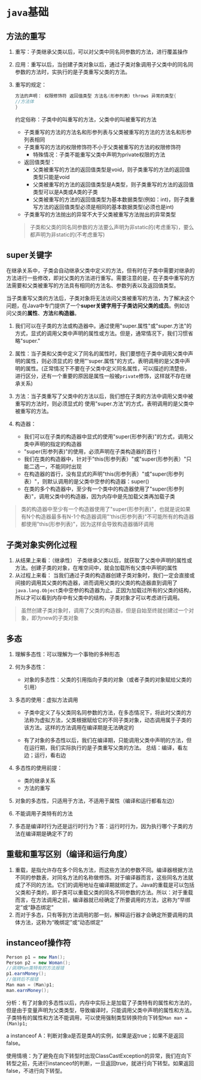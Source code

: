 # 								`java`基础



## 方法的重写

1. 重写：子类继承父类以后，可以对父类中同名同参数的方法，进行覆盖操作

2. 应用：重写以后，当创建子类对象以后，通过子类对象调用子父类中的同名同参数的方法时，实执行的是子类重写父类的方法。

3. 重写的规定：

   ```java
   方法的声明： 权限修饰符 返回值类型 方法名(形参列表）throws 异常的类型{
   //方法体
   }
   ```

   约定俗称：子类中的叫重写的方法，父类中的叫被重写的方法

   - 子类重写的方法的方法名和形参列表与父类被重写的方法的方法名和形参列表相同
   - 子类重写的方法的权限修饰符不小于父类被重写的方法的权限修饰符
     - 特殊情况：子类不能重写父类中声明为private权限的方法
   - 返回值类型：
     - 父类被重写的方法的返回值类型是void，则子类重写的方法的返回值类型只能是void
     - 父类被重写的方法的返回值类型是A类型，则子类重写的方法的返回值类型可以是A类或A类的子类
     - 父类被重写的方法的返回值类型为基本数据类型(例如：int)，则子类重写方法的返回值类型必须是相同的基本数据类型(必须也是int)
   - 子类重写的方法抛出的异常不大于父类被重写方法抛出的异常类型

   >
   >子类和父类的同名同参数的方法要么声明为非static的(考虑重写)，要么都声明为非static的(不考虑重写)

## super关键字

在继承关系中，子类会自动继承父类中定义的方法，但有时在子类中需要对继承的方法进行一些修改，即对父类的方法进行重写。需要注意的是，在子类中重写的方法需要和父类被重写的方法具有相同的方法名、参数列表以及返回值类型。

当子类重写父类的方法后，子类对象将无法访问父类被重写的方法，为了解决这个问题，在Java中专门提供了一个**super关键字用于子类访问父类的成员**。例如访问父类的**属性**、**方法**和**构造器**。

1. 我们可以在子类的方法或构造器中。通过使用"super.属性"或"super.方法"的方式，显式的调用父类中声明的属性或方法。但是，通常情况下，我们习惯省略"super."
2. 属性：当子类和父类中定义了同名的属性时，我们要想在子类中调用父类中声明的属性，则必须显式的
   使用"'super.属性"的方式，表明调用的是父类中声明的属性。(正常情况下不要在子父类中定义同名属性，可以描述的清楚些，进行区分，还有一个重要的原因是属性一般被`private`修饰，这样就不存在继承关系)
3.  方法：当子类重写了父类中的方法以后，我们想在子类的方法中调用父类中被重写的方法时，则必须显式的
   使用"super.方法"的方式，表明调用的是父类中被重写的方法。
4. 构造器：

   - 我们可以在子类的构造器中显式的使用"super(形参列表)"的方式，调用父类中声明的指定的构造器
   - "super(形参列表)"的使用，必须声明在子类构造器的首行！
   - 我们在类的构造器中，针对于"this(形参列表）"或"super(形参列表）"只能二选一，不能同时出现
   - 在构造器的首行，没有显式的声明"this(形参列表）"或"super(形参列表）"，则默认调用的是父类中空参的构造器：super()
   - 在类的多个构造器中，至少有一个类中的构造器使用了"super(形参列表)"，调用父类中的构造器，因为内存中是先加载父类再加载子类


> 类的构造器中至少有一个构造器使用了"super(形参列表)"，也就是说如果有N个构造器最多有N-1个构造器调用"'this(形参列表)"不可能所有的构造器都使用"this(形参列表)"，因为这样会导致构造器循环调用

## 子类对象实例化过程

1. 从结果上来看：（继承性）
   子类继承父类以后，就获取了父类中声明的属性或方法。创建子类的对象，在堆空间中，就会加载所有父类中声明的属性
2. 从过程上来看：
   当我们通过子类的构造器创建子类对象时，我们一定会直接或间接的调用其父类的构造器，进而调用父类的父类的构造器直到调用了`java.lang.Object`类中空参的构造器为止。正因为加载过所有的父类的结构，所以才可以看到内存中有父类中的结构，子类对象才可以考虑进行调用。

> 虽然创建子类对象时，调用了父类的构造器，但是自始至终就创建过一个对象，即为new的子类对象

## 多态

1. 理解多态性：可以理解为一个事物的多种形态
2. 何为多态性：

   - 对象的多态性：父类的引用指向子类的对象（或者子类的对象赋给父类的引用）
3. 多态的使用：虚拟方法调用

   - 子类中定义了与父类同名同参数的方法，在多态情况下，将此时父类的方法称为虚拟方法，父类根据赋给它的不同子类对象，动态调用属于子类的该方法。这样的方法调用在编译期是无法确定的

   - 有了对象的多态性以后，我们在编译期，只能调用父类中声明的方法，但在运行期，我们实际执行的是子类重写父类的方法。
     总结：编译，看左边；运行，看右边
4. 多态性的使用前提：

   - 类的继承关系
   - 方法的重写
5. 对象的多态性，只适用于方法，不适用于属性（编译和运行都看左边）
6. 不能调用子类特有的方法
6. 多态是编译时行为还是运行时行为？答：运行时行为，因为执行哪个子类的方法在编译期是确定不了的

## 重载和重写区别（编译和运行角度）

1. 重载，是指允许存在多个同名方法，而这些方法的参数不同。编译器根据方法不同的参数表，对同名方法的名称做修饰。对于编译器而言，这些同名方法就成了不同的方法。它们的调用地址在编译期就绑定了。Java的重载是可以包括父类和子类的，即子类可以重载父类的同名不同参数的方法。所以：对于重载而言，在方法调用之前，编译器就已经确定了所要调用的方法，这称为“早绑定”或“静态绑定”
2. 而对于多态，只有等到方法调用的那一刻，解释运行器才会确定所要调用的具体方法，这称为“晚绑定”或“动态绑定“

## instanceof操作符

```java
Person p1 = new Man();
Person p2 = new Woman();
//调用Man类特有的方法报错
p1.earnMoney();
//强转后不报错
Man man = (Man)p1;
man.earnMoney();
```

分析：有了对象的多态性以后，内存中实际上是加载了子类特有的属性和方法的，但是由于变量声明为父类类型，导致编译时，只能调用父类中声明的属性和方法。子类特有的属性和方法不能调用，可以使用强制类型转换符向下转型`Man man = (Man)p1;`

a instanceof A：判断对象a是否是类A的实例，如果是返true；如果不是返回false。

使用情境：为了避免在向下转型时出现ClassCastException的异常，我们在向下转型之前，先进行instanceof的判断，一旦返回true，就进行向下转型。如果返回false，不进行向下转型。
